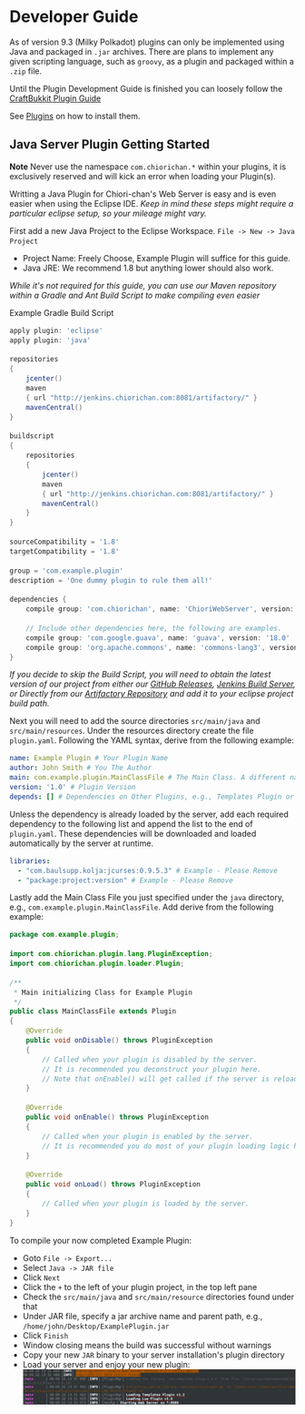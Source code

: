 # Developer Guide

As of version 9.3 (Milky Polkadot) plugins can only be implemented using Java and packaged in `.jar` archives. There are plans to implement any given scripting language, such as `groovy`, as a plugin and packaged within a `.zip` file.

Until the Plugin Development Guide is finished you can loosely follow the [CraftBukkit Plugin Guide](https://forums.bukkit.org/threads/basic-bukkit-plugin-tutorial.1339/)

See [Plugins](../README.md) on how to install them.

## Java Server Plugin Getting Started

**Note** Never use the namespace `com.chiorichan.*` within your plugins, it is exclusively reserved and will kick an error when loading your Plugin(s).

Writting a Java Plugin for Chiori-chan's Web Server is easy and is even easier when using the Eclipse IDE. *Keep in mind these steps might require a particular eclipse setup, so your mileage might vary.*

First add a new Java Project to the Eclipse Workspace. `File -> New -> Java Project`
* Project Name: Freely Choose, Example Plugin will suffice for this guide.
* Java JRE: We recommend 1.8 but anything lower should also work.

*While it's not required for this guide, you can use our Maven repository within a Gradle and Ant Build Script to make compiling even easier*

Example Gradle Build Script
```gradle
apply plugin: 'eclipse'
apply plugin: 'java'

repositories
{
	jcenter()
	maven
	{ url "http://jenkins.chiorichan.com:8081/artifactory/" }
	mavenCentral()
}

buildscript
{
	repositories
	{
		jcenter()
		maven
		{ url "http://jenkins.chiorichan.com:8081/artifactory/" }
		mavenCentral()
	}
}

sourceCompatibility = '1.8'
targetCompatibility = '1.8'

group = 'com.example.plugin'
description = 'One dummy plugin to rule them all!'

dependencies {
    compile group: 'com.chiorichan', name: 'ChioriWebServer', version: '9.3.6-d2f5ed3-travis-185'

    // Include other dependencies here, the following are examples.
	compile group: 'com.google.guava', name: 'guava', version: '18.0'
	compile group: 'org.apache.commons', name: 'commons-lang3', version: '3.3.2'
}
```

*If you decide to skip the Build Script, you will need to obtain the latest version of our project from either our [GitHub Releases](https://github.com/ChioriGreene/ChioriWebServer/releases), [Jenkins Build Server](http://jenkins.chiorichan.com/job/ChioriWebServer/), or Directly from our [Artifactory Repository](http://jenkins.chiorichan.com:8081/artifactory/snapshots-maven/com/chiorichan/ChioriWebServer/) and add it to your eclipse project build path.*

Next you will need to add the source directories `src/main/java` and `src/main/resources`. Under the resources directory create the file `plugin.yaml`. Following the YAML syntax, derive from the following example:
```yaml
name: Example Plugin # Your Plugin Name
author: John Smith # You The Author
main: com.example.plugin.MainClassFile # The Main Class. A different name is recommended.
version: '1.0' # Plugin Version
depends: [] # Dependencies on Other Plugins, e.g., Templates Plugin or Dropbox Plugin
```

Unless the dependency is already loaded by the server, add each required dependency to the following list and append the list to the end of `plugin.yaml`. These dependencies will be downloaded and loaded automatically by the server at runtime.

```yaml
libraries:
  - "com.baulsupp.kolja:jcurses:0.9.5.3" # Example - Please Remove
  - "package:project:version" # Example - Please Remove
```

Lastly add the Main Class File you just specified under the `java` directory, e.g., `com.example.plugin.MainClassFile`. Add derive from the following example:
```java
package com.example.plugin;

import com.chiorichan.plugin.lang.PluginException;
import com.chiorichan.plugin.loader.Plugin;

/**
 * Main initializing Class for Example Plugin
 */
public class MainClassFile extends Plugin
{
	@Override
	public void onDisable() throws PluginException
	{
		// Called when your plugin is disabled by the server.
		// It is recommended you deconstruct your plugin here.
		// Note that onEnable() will get called if the server is reloading.
	}
	
	@Override
	public void onEnable() throws PluginException
	{
		// Called when your plugin is enabled by the server.
		// It is recommended you do most of your plugin loading logic here.
	}
	
	@Override
	public void onLoad() throws PluginException
	{
		// Called when your plugin is loaded by the server.
	}
}
```

To compile your now completed Example Plugin:
  * Goto `File -> Export...`
  * Select `Java -> JAR file`
  * Click `Next`
  * Click the `+` to the left of your plugin project, in the top left pane
  * Check the `src/main/java` and `src/main/resource` directories found under that
  * Under JAR file, specify a jar archive name and parent path, e.g., `/home/john/Desktop/ExamplePlugin.jar`
  * Click `Finish`
  * Window closing means the build was successful without warnings
  * Copy your new `JAR` binary to your server installation's plugin directory
  * Load your server and enjoy your new plugin:
![Loaded Plugins](loadedplugin.png)


